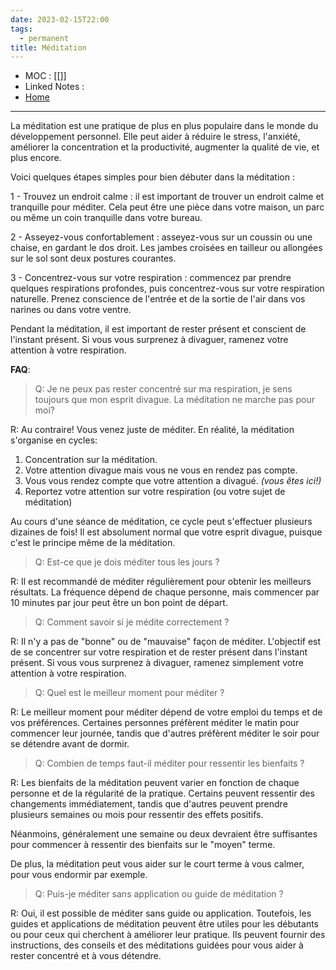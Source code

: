 ```yaml
---
date: 2023-02-15T22:00
tags:
  - permanent
title: Méditation
---
```

- MOC : [[]]
- Linked Notes : 
- [Home](https://misudashi.ga/)
----------


La méditation est une pratique de plus en plus populaire dans le monde du développement personnel. Elle peut aider à réduire le stress, l'anxiété, améliorer la concentration et la productivité, augmenter la qualité de vie, et plus encore. 

Voici quelques étapes simples pour bien débuter dans la méditation :

1 - Trouvez un endroit calme : il est important de trouver un endroit calme et tranquille pour méditer. Cela peut être une pièce dans votre maison, un parc ou même un coin tranquille dans votre bureau.

2 - Asseyez-vous confortablement : asseyez-vous sur un coussin ou une chaise, en gardant le dos droit. Les jambes croisées en tailleur ou allongées sur le sol sont deux postures courantes.

3 - Concentrez-vous sur votre respiration : commencez par prendre quelques respirations profondes, puis concentrez-vous sur votre respiration naturelle. Prenez conscience de l'entrée et de la sortie de l'air dans vos narines ou dans votre ventre.

Pendant la méditation, il est important de rester présent et conscient de l'instant présent. Si vous vous surprenez à divaguer, ramenez votre attention à votre respiration.

__FAQ__:

> Q: Je ne peux pas rester concentré sur ma respiration, je sens toujours que mon esprit divague. La méditation ne marche pas pour moi?

R: Au contraire! Vous venez juste de méditer. En réalité, la méditation s'organise en cycles:

1) Concentration sur la méditation.
2) Votre attention divague mais vous ne vous en rendez pas compte.
3) Vous vous rendez compte que votre attention a divagué. *(vous êtes ici!)*
4) Reportez votre attention sur votre respiration (ou votre sujet de méditation)

Au cours d'une séance de méditation, ce cycle peut s'effectuer plusieurs dizaines de fois! Il est absolument normal que votre esprit divague, puisque c'est le principe même de la méditation.

> Q: Est-ce que je dois méditer tous les jours ?

R: Il est recommandé de méditer régulièrement pour obtenir les meilleurs résultats. La fréquence dépend de chaque personne, mais commencer par 10 minutes par jour peut être un bon point de départ.

> Q: Comment savoir si je médite correctement ?

R: Il n'y a pas de "bonne" ou de "mauvaise" façon de méditer. L'objectif est de se concentrer sur votre respiration et de rester présent dans l'instant présent. Si vous vous surprenez à divaguer, ramenez simplement votre attention à votre respiration.

> Q: Quel est le meilleur moment pour méditer ?

R: Le meilleur moment pour méditer dépend de votre emploi du temps et de vos préférences. Certaines personnes préfèrent méditer le matin pour commencer leur journée, tandis que d'autres préfèrent méditer le soir pour se détendre avant de dormir.

> Q: Combien de temps faut-il méditer pour ressentir les bienfaits ?

R: Les bienfaits de la méditation peuvent varier en fonction de chaque personne et de la régularité de la pratique. Certains peuvent ressentir des changements immédiatement, tandis que d'autres peuvent prendre plusieurs semaines ou mois pour ressentir des effets positifs. 

Néanmoins, généralement une semaine ou deux devraient être suffisantes pour commencer à ressentir des bienfaits sur le "moyen" terme. 

De plus, la méditation peut vous aider sur le court terme à vous calmer, pour vous endormir par exemple.

> Q: Puis-je méditer sans application ou guide de méditation ?

R: Oui, il est possible de méditer sans guide ou application. Toutefois, les guides et applications de méditation peuvent être utiles pour les débutants ou pour ceux qui cherchent à améliorer leur pratique. Ils peuvent fournir des instructions, des conseils et des méditations guidées pour vous aider à rester concentré et à vous détendre.